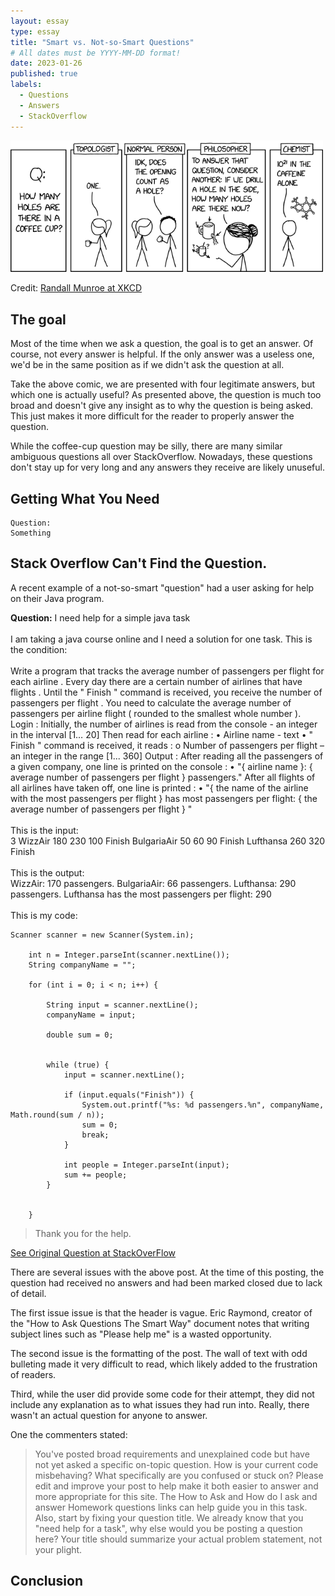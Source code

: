 ```yaml
---
layout: essay
type: essay
title: "Smart vs. Not-so-Smart Questions"
# All dates must be YYYY-MM-DD format!
date: 2023-01-26
published: true
labels:
  - Questions
  - Answers
  - StackOverflow
---
```



<img width="500px" class="img-thumbnail" src="../essays/img/essay02/coffee_cup_holes.png">

Credit: [Randall Munroe at XKCD](https://xkcd.com/2658/)

## The goal
Most of the time when we ask a question, the goal is to get an answer. Of course, not every answer is helpful. If the only answer was a useless one, we'd be in the same position as if we didn't ask the question at all. 

Take the above comic, we are presented with four legitimate answers, but which one is actually useful? As presented above, the question is much too broad and doesn't give any insight as to why the question is being asked. This just makes it more difficult for the reader to properly answer the question.

While the coffee-cup question may be silly, there are many similar ambiguous questions all over StackOverflow. Nowadays, these questions don't stay up for very long and any answers they receive are likely unuseful.

## Getting What You Need




```
Question:
Something
```



 

## Stack Overflow Can't Find the Question.
A recent example of a not-so-smart "question" had a user asking for help on their Java program.


 **Question:** I need help for a simple java task <br><br>I am taking a java course online and I need a solution for one task. This is the condition:<br><br>Write a program that tracks the average number of passengers per flight for each airline . Every day there are a certain number of airlines that have flights . Until the " Finish " command is received, you receive the number of passengers per flight . You need to calculate the average number of passengers per airline flight ( rounded to the smallest whole number ). Login : Initially, the number of airlines is read from the console - an integer in the interval [1… 20] Then read for each airline : • Airline name - text • " Finish " command is received, it reads : o Number of passengers per flight – an integer in the range [1... 360] Output : After reading all the passengers of a given company, one line is printed on the console : • "{ airline name }: { average number of passengers per flight } passengers." After all flights of all airlines have taken off, one line is printed : • "{ the name of the airline with the most passengers per flight } has most passengers per flight: { the average number of passengers per flight } "<br><br>This is the input:<br>3 WizzAir 180 230 100 Finish BulgariaAir 50 60 90 Finish Lufthansa 260 320 Finish<br><br>This is the output:<br> WizzAir: 170 passengers. BulgariaAir: 66 passengers. Lufthansa: 290 passengers. Lufthansa has the most passengers per flight: 290<br><br>This is my code:

```
Scanner scanner = new Scanner(System.in);

    int n = Integer.parseInt(scanner.nextLine());
    String companyName = "";

    for (int i = 0; i < n; i++) {

        String input = scanner.nextLine();
        companyName = input;

        double sum = 0;


        while (true) {
            input = scanner.nextLine();

            if (input.equals("Finish")) {
                System.out.printf("%s: %d passengers.%n", companyName, Math.round(sum / n));
                sum = 0;
                break;
            }

            int people = Integer.parseInt(input);
            sum += people;
        }


    }
```
> Thank you for the help.

[See Original Question at StackOverFlow](https://stackoverflow.com/revisions/75189194/1)

There are several issues with the above post. At the time of this posting, the question had received no answers and had been marked closed due to lack of detail. 

The first issue issue is that the header is vague. Eric Raymond, creator of the "How to Ask Questions The Smart Way" document notes that writing subject lines such as "Please help me" is a wasted opportunity.

The second issue is the formatting of the post. The wall of text with odd bulleting made it very difficult to read, which likely added to the frustration of readers.

Third, while the user did provide some code for their attempt, they did not include any explanation as to what issues they had run into. Really, there wasn't an actual question for anyone to answer. 

One the commenters stated:
> You've posted broad requirements and unexplained code but have not yet asked a specific on-topic question. How is your current code misbehaving? What specifically are you confused or stuck on? Please edit and improve your post to help make it both easier to answer and more appropriate for this site. The How to Ask and How do I ask and answer Homework questions links can help guide you in this task.<br> Also, start by fixing your question title. We already know that you "need help for a task", why else would you be posting a question here? Your title should summarize your actual problem statement, not your plight.



## Conclusion


